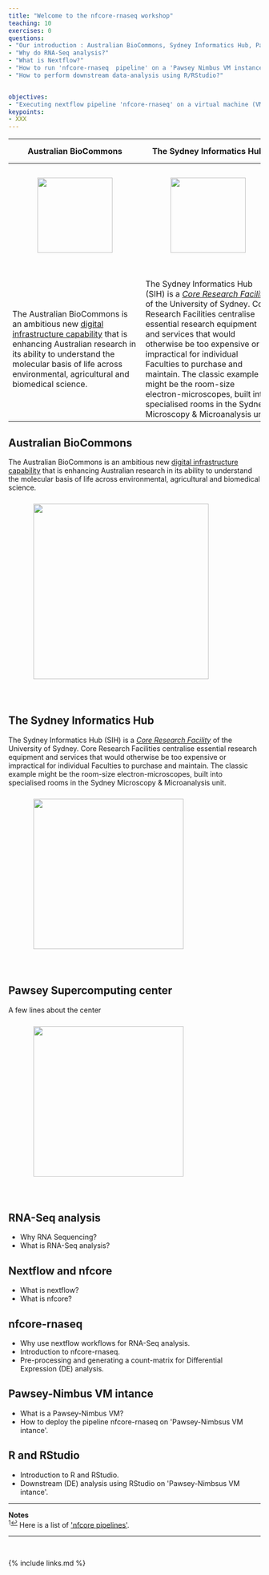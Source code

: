 ```yaml
---
title: "Welcome to the nfcore-rnaseq workshop"
teaching: 10
exercises: 0
questions:
- "Our introduction : Australian BioCommons, Sydney Informatics Hub, Pawsey Supercomputing Center"
- "Why do RNA-Seq analysis?"
- "What is Nextflow?"  
- "How to run 'nfcore-rnaseq  pipeline' on a 'Pawsey Nimbus VM instance'"
- "How to perform downstream data-analysis using R/RStudio?" 


objectives:
- "Executing nextflow pipeline 'nfcore-rnaseq' on a virtual machine (VM) instance"
keypoints:
- XXX
---
```



| Australian BioCommons | The Sydney Informatics Hub |Pawsey Supercomputing center |
| --- | --- |--- |
| <figure> <img src="{{ page.root }}/fig/Australian_Biocommons.png" style="margin:10px;height:150px"/></figure><br> | <figure><img src="{{ page.root }}/fig/SIH.png" style="margin:10px;height:150px"/> </figure><br>| <figure> <img src="{{ page.root }}/fig/Pawsey_supercomputing_center.png" style="margin:10px;height:150px"/> </figure><br> |
| The Australian BioCommons is an ambitious new [digital infrastructure capability](https://www.biocommons.org.au/) that is enhancing Australian research in its ability to understand the molecular basis of life across environmental, agricultural and biomedical science. | The Sydney Informatics Hub (SIH) is a _[Core Research Facility](https://sydney.edu.au/research/facilities.html)_ of the University of Sydney. Core Research Facilities centralise essential research equipment and services that would otherwise be too expensive or impractical for individual Faculties to purchase and maintain. The classic example might be the room-size electron-microscopes, built into specialised rooms in the Sydney Microscopy & Microanalysis unit. | A few lines about the center |

## Australian BioCommons
The Australian BioCommons is an ambitious new [digital infrastructure capability](https://www.biocommons.org.au/) that is enhancing Australian research in its ability to understand the molecular basis of life across environmental, agricultural and biomedical science. 

<figure>
  <img src="{{ page.root }}/fig/Australian_Biocommons.png" style="margin:10px;height:350px"/>
  </figure><br>

## The Sydney Informatics Hub
The Sydney Informatics Hub (SIH) is a _[Core Research Facility](https://sydney.edu.au/research/facilities.html)_ of the University of Sydney. Core Research Facilities centralise essential research equipment and services that would otherwise be too expensive or impractical for individual Faculties to purchase and maintain. The classic example might be the room-size electron-microscopes, built into specialised rooms in the Sydney Microscopy & Microanalysis unit.

<figure>
  <img src="{{ page.root }}/fig/SIH.png" style="margin:10px;height:300px"/>
  </figure><br>


## Pawsey Supercomputing center

A few lines about the center

<figure>
  <img src="{{ page.root }}/fig/Pawsey_supercomputing_center.png" style="margin:10px;height:300px"/>
  </figure><br>


## RNA-Seq analysis
- Why RNA Sequencing?
- What is RNA-Seq analysis?

## Nextflow and nfcore
- What is nextflow?
- What is nfcore?

## nfcore-rnaseq
- Why use nextflow workflows for RNA-Seq analysis.
- Introduction to nfcore-rnaseq.
- Pre-processing and generating a count-matrix for Differential Expression (DE) analysis.

## Pawsey-Nimbus VM intance
- What is a Pawsey-Nimbus VM?
- How to deploy the pipeline nfcore-rnaseq on 'Pawsey-Nimbsus VM intance'.

## R and RStudio 
- Introduction to R and RStudio.
- Downstream (DE) analysis using RStudio on 'Pawsey-Nimbsus VM intance'.


___
**Notes**   
<sup id="f1">1[↩](#a1)</sup> Here is a list of ['nfcore pipelines'](https://nf-co.re/pipelines/).

___
<br>



{% include links.md %}
